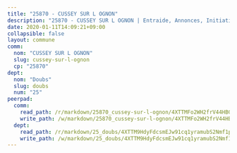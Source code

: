 ```yaml
---
title: "25870 - CUSSEY SUR L OGNON"
description: "25870 - CUSSEY SUR L OGNON | Entraide, Annonces, Initiatives"
date: 2020-01-11T14:09:21+09:00
collapsible: false
layout: commune
comm:
  nom: "CUSSEY SUR L OGNON"
  slug: cussey-sur-l-ognon
  cp: "25870"
dept:
  nom: "Doubs"
  slug: doubs
  num: "25"
peerpad:
  comm:
    read_path: /r/markdown/25870_cussey-sur-l-ognon/4XTTMFo2WH2frV44HBGFfMh1VjWRGtbo7hEMURRDUtMA8yvQk
    write_path: /w/markdown/25870_cussey-sur-l-ognon/4XTTMFo2WH2frV44HBGFfMh1VjWRGtbo7hEMURRDUtMA8yvQk-K3TgUNFQNXqrj5yEoL7N4BAegvXcaksTaM26gVAG9BRhGVPJw1Z9Jc1jA6iE58fPZv5hHEByUqWK1YVkUCQRG5RLFcSHwXgeb4CELor1q6ZCJTfezCJ4pHANqY8Qav9KJj9wiZ9E
  dept:
    read_path: /r/markdown/25_doubs/4XTTM9HdyFdcsmEJw91cq1yramubS2Nmf1ps2s84xcMxY74Zv
    write_path: /w/markdown/25_doubs/4XTTM9HdyFdcsmEJw91cq1yramubS2Nmf1ps2s84xcMxY74Zv-K3TgURza6A4QY75MscA2g52nUX9tjMQaHW9mgBSgyRKNNp3M6gkaXA9iDDtpbSx22mTSZbQLYS1izbwsznz8e9u5BERCmGKxZ379xV2nAaDe1bGyxrjytc7G1EcbGtknRFYQ1Lxp
---
```


